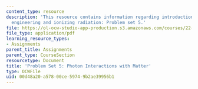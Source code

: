```yaml
---
content_type: resource
description: 'This resource contains information regarding introduction to nuclear
  engineering and ionizing radiation: Problem set 5.'
file: https://ol-ocw-studio-app-production.s3.amazonaws.com/courses/22-01-introduction-to-nuclear-engineering-and-ionizing-radiation-fall-2016/00d48a20a57800ce59749b2ae39956b1_MIT22_01F16_ProblemSet5.pdf
file_type: application/pdf
learning_resource_types:
- Assignments
parent_title: Assignments
parent_type: CourseSection
resourcetype: Document
title: 'Problem Set 5: Photon Interactions with Matter'
type: OCWFile
uid: 00d48a20-a578-00ce-5974-9b2ae39956b1
---
```

